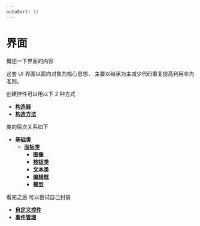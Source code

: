 ```yaml
---
autoSort: 12
---
```


# 界面

概述一下界面的内容

这套 UI 界面以面向对象为核心思想， 主要以继承为主减少代码重复提高利用率为准则。

创建控件可以用以下 2 种方式

- [**构造器**](/Script/界面/构造器)
- [**构造方法**](/Script/界面/构造方法)

类的层次关系如下

- [**基础类**](/Script/界面/基类)
  - [**面板类**](/Script/界面/面板)
    - [**图像**](/Script/界面/图像)
    - [**按钮类**](/Script/界面/按钮)
    - [**文本类**](/Script/界面/文本)
    - [**编辑框**](/Script/界面/编辑框)
    - [**模型**](/Script/界面/模型)

看完之后 可以尝试自己封装

- [**自定义控件**](/Script/界面/自定义控件)
- [**事件管理**](/Script/界面/事件管理)
